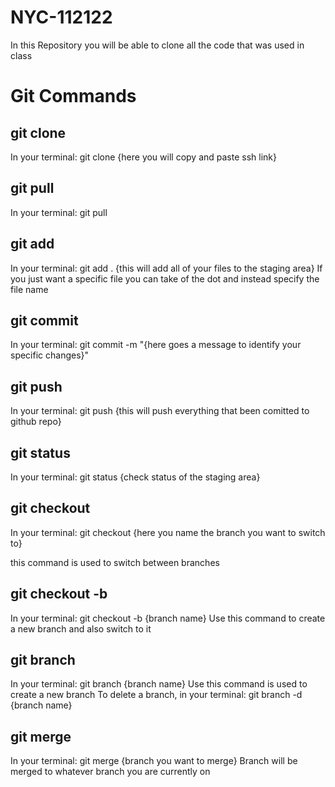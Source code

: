 # NYC-112122

In this Repository you will be able to clone all the code that was used in class

# Git Commands

## git clone
In your terminal: git clone {here you will copy and paste ssh link}

## git pull
In your terminal: git pull

## git add
In your terminal: git add . {this will add all of your files to the staging area}
If you just want a specific file you can take of the dot and instead specify the file name

## git commit
In your terminal: git commit -m "{here goes a message to identify your specific changes}"

## git push
In your terminal: git push {this will push everything that been comitted to github repo}

## git status
In your terminal: git status {check status of the staging area}

## git checkout
In your terminal: git checkout {here you name the branch you want to switch to}

this command is used to switch between branches

## git checkout -b
In your terminal: git checkout -b {branch name}
Use this command to create a new branch and also switch to it

## git branch
In your terminal: git branch {branch name}
Use this command is used to create a new branch
To delete a branch, in your terminal: git branch -d {branch name}

## git merge
In your terminal: git merge {branch you want to merge}
Branch will be merged to whatever branch you are currently on
